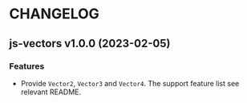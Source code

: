 # CHANGELOG
## js-vectors v1.0.0 (2023-02-05)
### Features

- Provide `Vector2`, `Vector3` and `Vector4`. The support feature list see relevant README.
